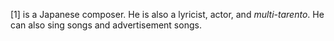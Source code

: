 [1] is a Japanese composer. He is also a lyricist, actor, and _multi-tarento_. He can also sing songs and advertisement songs.
